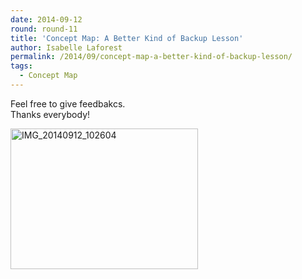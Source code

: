 ```yaml
---
date: 2014-09-12
round: round-11
title: 'Concept Map: A Better Kind of Backup Lesson'
author: Isabelle Laforest
permalink: /2014/09/concept-map-a-better-kind-of-backup-lesson/
tags:
  - Concept Map
---
```

Feel free to give feedbakcs.  
Thanks everybody!

[<img class="alignnone size-medium wp-image-8615" alt="IMG_20140912_102604" src="http://teaching.software-carpentry.org/wp-content/uploads/2014/09/IMG_20140912_1026041-300x225.jpg" width="300" height="225" />][1]

 [1]: http://teaching.software-carpentry.org/wp-content/uploads/2014/09/IMG_20140912_1026041.jpg
